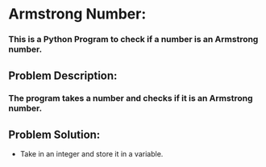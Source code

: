 # Armstrong Number:
### This is a Python Program to check if a number is an Armstrong number.

## Problem Description:
### The program takes a number and checks if it is an Armstrong number.

## Problem Solution:
- Take in an integer and store it in a variable.

